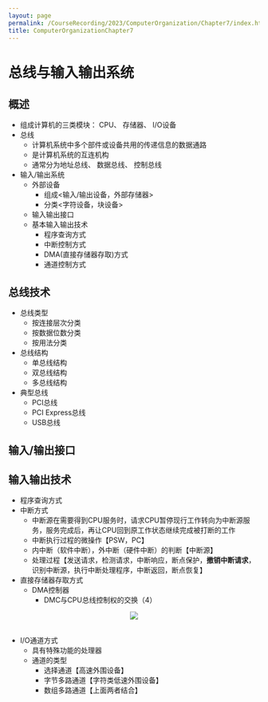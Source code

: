 ```yaml
---
layout: page
permalink: /CourseRecording/2023/ComputerOrganization/Chapter7/index.html
title: ComputerOrganizationChapter7
---
```


# 总线与输入输出系统

## 概述

- 组成计算机的三类模块： CPU、 存储器、 I/O设备
- 总线
    - 计算机系统中多个部件或设备共用的传递信息的数据通路
    - 是计算机系统的互连机构
    - 通常分为地址总线、 数据总线、 控制总线
- 输入/输出系统
    - 外部设备
        - 组成<输入/输出设备，外部存储器>
        - 分类<字符设备，块设备>
    - 输入输出接口
    - 基本输入输出技术
        - 程序查询方式
        - 中断控制方式
        - DMA(直接存储器存取)方式
        - 通道控制方式

## 总线技术

- 总线类型
    - 按连接层次分类
    - 按数据位数分类
    - 按用法分类
- 总线结构
    - 单总线结构
    - 双总线结构
    - 多总线结构
- 典型总线
    - PCI总线
    - PCI Express总线
    - USB总线

## 输入/输出接口

## 输入输出技术

- 程序查询方式
- 中断方式
    - 中断源在需要得到CPU服务时，请求CPU暂停现行工作转向为中断源服务，服务完成后，再让CPU回到原工作状态继续完成被打断的工作
    - 中断执行过程的微操作【PSW，PC】
    - 内中断（软件中断），外中断（硬件中断）的判断【中断源】
    - 处理过程【发送请求，检测请求，中断响应，断点保护，**撤销中断请求**，识别中断源，执行中断处理程序，中断返回，断点恢复】
- 直接存储器存取方式
    - DMA控制器
        - DMC与CPU总线控制权的交换（4）

<div style="display: flex; justify-content: center;">
    <img src="https://cryoushiwo.oss-cn-hangzhou.aliyuncs.com/images/202409071453260.png" style="max-width: 80%; height: auto;">
</div><br>

- I/O通道方式
    - 具有特殊功能的处理器
    - 通道的类型
        - 选择通道【高速外围设备】
        - 字节多路通道【字符类低速外围设备】
        - 数组多路通道【上面两者结合】